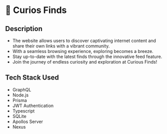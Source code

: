 # 🔗 Curios Finds
## Description
- The website allows users to discover captivating internet content and share their own links with a vibrant community.
- With a seamless browsing experience, exploring becomes a breeze.
- Stay up-to-date with the latest finds through the innovative feed feature.
- Join the journey of endless curiosity and exploration at Curious Finds!
## Tech Stack Used
- GraphQL
- Node.js
- Prisma
- JWT Authentication
- Typescript
- SQLite
- Apollos Server
- Nexus
